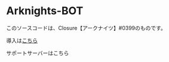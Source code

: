 # Arknights-BOT

このソースコードは、Closure【アークナイツ】#0399のものです。

導入は[こちら](https://discord.com/api/oauth2/authorize?client_id=688553944661754054&permissions=540076096&scope=bot)

サポートサーバーはこちら
